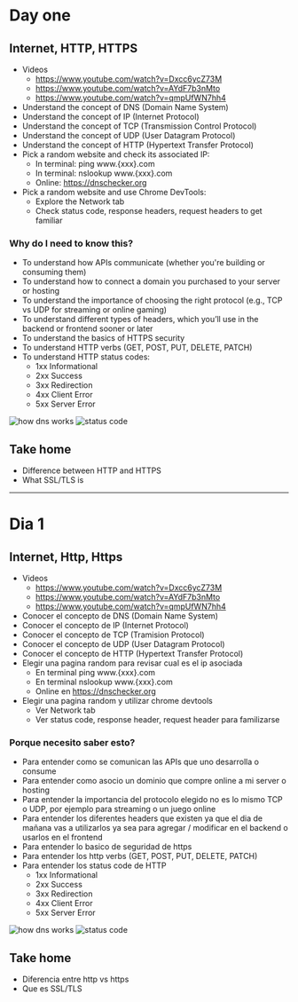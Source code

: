 # Day one

## Internet, HTTP, HTTPS

- Videos
  - https://www.youtube.com/watch?v=Dxcc6ycZ73M
  - https://www.youtube.com/watch?v=AYdF7b3nMto
  - https://www.youtube.com/watch?v=qmpUfWN7hh4
- Understand the concept of DNS (Domain Name System)
- Understand the concept of IP (Internet Protocol)
- Understand the concept of TCP (Transmission Control Protocol)
- Understand the concept of UDP (User Datagram Protocol)
- Understand the concept of HTTP (Hypertext Transfer Protocol)
- Pick a random website and check its associated IP:
  - In terminal: ping www.{xxx}.com
  - In terminal: nslookup www.{xxx}.com
  - Online: https://dnschecker.org
- Pick a random website and use Chrome DevTools:
  - Explore the Network tab
  - Check status code, response headers, request headers to get familiar

### Why do I need to know this?

- To understand how APIs communicate (whether you're building or consuming them)
- To understand how to connect a domain you purchased to your server or hosting
- To understand the importance of choosing the right protocol (e.g., TCP vs UDP for streaming or online gaming)
- To understand different types of headers, which you’ll use in the backend or frontend sooner or later
- To understand the basics of HTTPS security
- To understand HTTP verbs (GET, POST, PUT, DELETE, PATCH)
- To understand HTTP status codes:
  - 1xx Informational
  - 2xx Success
  - 3xx Redirection
  - 4xx Client Error
  - 5xx Server Error

<img src="https://github.com/mtorre4580/workshop-it/blob/main/docs/dns-works.png" alt="how dns works" /> 

<img src="https://github.com/mtorre4580/workshop-it/blob/main/docs/http-status-code.png" alt="status code" />

## Take home

- Difference between HTTP and HTTPS
- What SSL/TLS is

---

# Dia 1

## Internet, Http, Https

- Videos
  - https://www.youtube.com/watch?v=Dxcc6ycZ73M
  - https://www.youtube.com/watch?v=AYdF7b3nMto
  - https://www.youtube.com/watch?v=qmpUfWN7hh4
- Conocer el concepto de DNS (Domain Name System)
- Conocer el concepto de IP (Internet Protocol)
- Conocer el concepto de TCP (Tramision Protocol)
- Conocer el concepto de UDP (User Datagram Protocol)
- Conocer el concepto de HTTP (Hypertext Transfer Protocol)
- Elegir una pagina random para revisar cual es el ip asociada
  - En terminal ping www.{xxx}.com
  - En terminal nslookup www.{xxx}.com
  - Online en https://dnschecker.org
- Elegir una pagina random y utilizar chrome devtools
  - Ver Network tab
  - Ver status code, response header, request header para familizarse

### Porque necesito saber esto?

- Para entender como se comunican las APIs que uno desarrolla o consume
- Para entender como asocio un dominio que compre online a mi server o hosting
- Para entender la importancia del protocolo elegido no es lo mismo TCP o UDP, por ejemplo para streaming o un juego online
- Para entender los diferentes headers que existen ya que el dia de mañana vas a utilizarlos ya sea para agregar / modificar en el backend o usarlos en el frontend
- Para entender lo basico de seguridad de https
- Para entender los http verbs (GET, POST, PUT, DELETE, PATCH)
- Para entender los status code de HTTP
  - 1xx Informational
  - 2xx Success
  - 3xx Redirection
  - 4xx Client Error
  - 5xx Server Error

<img src="https://github.com/mtorre4580/workshop-it/blob/main/docs/dns-works.png" alt="how dns works" />
<img src="https://github.com/mtorre4580/workshop-it/blob/main/docs/http-status-code.png" alt="status code" />

## Take home

- Diferencia entre http vs https
- Que es SSL/TLS
